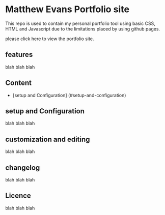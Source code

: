 # Matthew Evans Portfolio site
This repo is used to contain my personal portfolio tool using basic CSS, HTML and Javascript due to the limitations placed by using github pages.

please click here to view the portfolio site.

## features
blah blah blah

## Content 
* [setup and Configuration] (#setup-and-configuration)

## setup and Configuration
blah blah blah


## customization and editing 
blah blah blah


## changelog
blah blah blah

## Licence
blah blah blah
